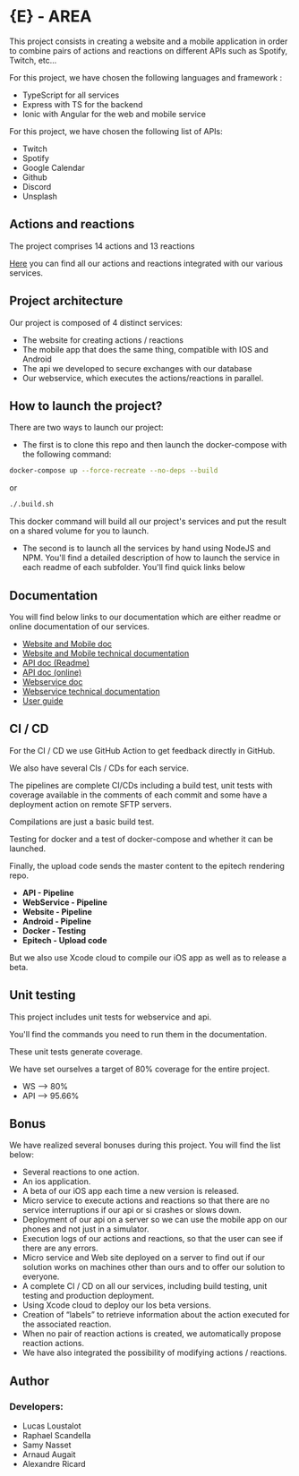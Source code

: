 # {E} - AREA

This project consists in creating a website and a mobile application in order to combine pairs of actions and reactions on different APIs such as Spotify, Twitch, etc...

For this project, we have chosen the following languages and framework :

- TypeScript for all services
- Express with TS for the backend
- Ionic with Angular for the web and mobile service

For this project, we have chosen the following list of APIs:

- Twitch
- Spotify
- Google Calendar
- Github
- Discord
- Unsplash

## Actions and reactions

The project comprises 14 actions and 13 reactions

[Here](https://nexus.leafs-studio.com/about.json) you can find all our actions and reactions integrated with our various services.

## Project architecture

Our project is composed of 4 distinct services:

- The website for creating actions / reactions
- The mobile app that does the same thing, compatible with IOS and Android
- The api we developed to secure exchanges with our database
- Our webservice, which executes the actions/reactions in parallel.

## How to launch the project?

There are two ways to launch our project:

- The first is to clone this repo and then launch the docker-compose with the following command:

```bash
docker-compose up --force-recreate --no-deps --build
```

or 

```bash
./.build.sh
```

This docker command will build all our project's services and put the result on a shared volume for you to launch.

- The second is to launch all the services by hand using NodeJS and NPM. You'll find a detailed description of how to launch the service in each readme of each subfolder. You'll find quick links below

## Documentation

You will find below links to our documentation which are either readme or online documentation of our services.

- [Website and Mobile doc](https://github.com/Tek-Pheed/AREA/blob/master/area/README.md)
- [Website and Mobile technical documentation](https://github.com/Tek-Pheed/AREA/blob/master/docs/nexus_front_doc.pdf)
- [API doc (Readme)](https://github.com/Tek-Pheed/AREA/blob/master/api/README.md)
- [API doc (online)](https://api.leafs-studio.com/docs)
- [Webservice doc](https://github.com/Tek-Pheed/AREA/blob/master/ws/README.md)
- [Webservice technical documentation](https://github.com/Tek-Pheed/AREA/blob/master/docs/nexus_ws_doc.pdf)
- [User guide](https://github.com/Tek-Pheed/AREA/blob/dev/docs/Nexus%20-%20User%20Guide.pdf)

## CI / CD

For the CI / CD we use GitHub Action to get feedback directly in GitHub.

We also have several CIs / CDs for each service.

The pipelines are complete CI/CDs including a build test, unit tests with coverage available in the comments of each commit and some have a deployment action on remote SFTP servers.

Compilations are just a basic build test.

Testing for docker and a test of docker-compose and whether it can be launched.

Finally, the upload code sends the master content to the epitech rendering repo.

- **API - Pipeline**
- **WebService - Pipeline**
- **Website - Pipeline**
- **Android - Pipeline**
- **Docker - Testing**
- **Epitech - Upload code**

But we also use Xcode cloud to compile our iOS app as well as to release a beta.

## Unit testing

This project includes unit tests for webservice and api.

You'll find the commands you need to run them in the documentation.

These unit tests generate coverage.

We have set ourselves a target of 80% coverage for the entire project.

- WS --> 80%
- API --> 95.66%

## Bonus

We have realized several bonuses during this project. You will find the list below:

- Several reactions to one action.
- An ios application.
- A beta of our iOS app each time a new version is released.
- Micro service to execute actions and reactions so that there are no service interruptions if our api or si crashes or slows down.
- Deployment of our api on a server so we can use the mobile app on our phones and not just in a simulator.
- Execution logs of our actions and reactions, so that the user can see if there are any errors.
- Micro service and Web site deployed on a server to find out if our solution works on machines other than ours and to offer our solution to everyone.
- A complete CI / CD on all our services, including build testing, unit testing and production deployment.
- Using Xcode cloud to deploy our Ios beta versions.
- Creation of “labels” to retrieve information about the action executed for the associated reaction.
- When no pair of reaction actions is created, we automatically propose reaction actions.
- We have also integrated the possibility of modifying actions / reactions.


## Author

### Developers: 
- Lucas Loustalot
- Raphael Scandella
- Samy Nasset
- Arnaud Augait
- Alexandre Ricard
